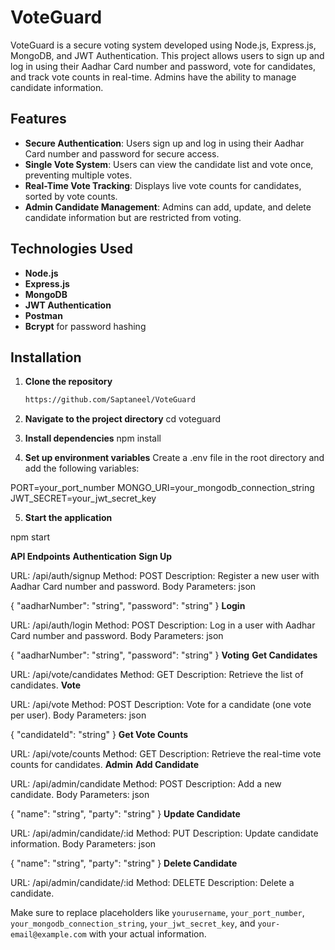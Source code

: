# VoteGuard

VoteGuard is a secure voting system developed using Node.js, Express.js, MongoDB, and JWT Authentication. This project allows users to sign up and log in using their Aadhar Card number and password, vote for candidates, and track vote counts in real-time. Admins have the ability to manage candidate information.

## Features

- **Secure Authentication**: Users sign up and log in using their Aadhar Card number and password for secure access.
- **Single Vote System**: Users can view the candidate list and vote once, preventing multiple votes.
- **Real-Time Vote Tracking**: Displays live vote counts for candidates, sorted by vote counts.
- **Admin Candidate Management**: Admins can add, update, and delete candidate information but are restricted from voting.

## Technologies Used

- **Node.js**
- **Express.js**
- **MongoDB**
- **JWT Authentication**
- **Postman**
- **Bcrypt** for password hashing

## Installation

1. **Clone the repository**
   ```sh
   https://github.com/Saptaneel/VoteGuard

  2. **Navigate to the project directory**
cd voteguard
3. **Install dependencies**
 npm install

4. **Set up environment variables**
Create a .env file in the root directory and add the following variables:

PORT=your_port_number
MONGO_URI=your_mongodb_connection_string
JWT_SECRET=your_jwt_secret_key

5. **Start the application**

npm start


**API Endpoints**
**Authentication**
**Sign Up**

URL: /api/auth/signup
Method: POST
Description: Register a new user with Aadhar Card number and password.
Body Parameters:
json

{
  "aadharNumber": "string",
  "password": "string"
}
**Login**

URL: /api/auth/login
Method: POST
Description: Log in a user with Aadhar Card number and password.
Body Parameters:
json

{
  "aadharNumber": "string",
  "password": "string"
}
**Voting**
**Get Candidates**

URL: /api/vote/candidates
Method: GET
Description: Retrieve the list of candidates.
**Vote**

URL: /api/vote
Method: POST
Description: Vote for a candidate (one vote per user).
Body Parameters:
json

{
  "candidateId": "string"
}
**Get Vote Counts**

URL: /api/vote/counts
Method: GET
Description: Retrieve the real-time vote counts for candidates.
**Admin**
**Add Candidate**

URL: /api/admin/candidate
Method: POST
Description: Add a new candidate.
Body Parameters:
json

{
  "name": "string",
  "party": "string"
}
**Update Candidate**

URL: /api/admin/candidate/:id
Method: PUT
Description: Update candidate information.
Body Parameters:
json

{
  "name": "string",
  "party": "string"
}
**Delete Candidate**

URL: /api/admin/candidate/:id
Method: DELETE
Description: Delete a candidate.

Make sure to replace placeholders like `yourusername`, `your_port_number`, `your_mongodb_connection_string`, `your_jwt_secret_key`, and `your-email@example.com` with your actual information.









